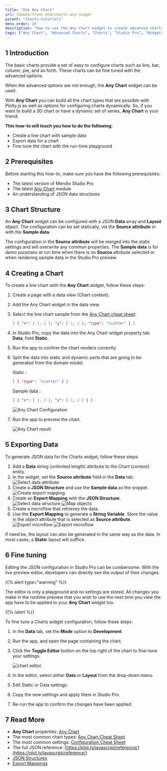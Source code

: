```yaml
---
title: "Use Any Chart"
url: /howto/front-end/charts-any-usage/
parent: "charts-tutorials"
menu_order: 20
description: "How to use the Any Chart widget to create advanced charts"
tags: ["Any Chart", "Advanced Charts", "Charts", "Studio Pro", "Widgets"]
---
```


## 1 Introduction

The basic charts provide a set of easy to configure charts such as line, bar, column, pie, and so forth. These charts can be fine tuned with the advanced options.

When the advanced options are not enough, the **Any Chart** widget can be used.

With **Any Chart** you can build all the chart types that are possible with Plotly.js as well as options for configuring charts dynamically. So, if you want to build a 3D chart or have a dynamic set of series, **Any Chart** is your friend.

**This how-to will teach you how to do the following:**

* Create a line chart with sample data
* Export data for a chart
* Fine tune the chart with the run-time playground

## 2 Prerequisites

Before starting this how-to, make sure you have the following prerequisites:

* The latest version of Mendix Studio Pro
* The latest [Any Chart](/appstore/modules/any-chart/) module
* An understanding of JSON data structures

## 3 Chart Structure

An **Any Chart** widget can be configured with a JSON **Data** array and **Layout** object. The configuration can be set statically, via the **Source attribute** or with the **Sample data**.

The configuration in the **Source attribute** will be merged into the static settings and will overwrite any common properties. The **Sample data** is for demo purposes at run time when there is no **Source** attribute selected or when rendering sample data in the Studio Pro preview.

## 4 Creating a Chart

To create a line chart with the **Any Chart** widget, follow these steps:

1. Create a page with a data view (Chart context).
2. Add the Any Chart widget in the data view.
3. Select the line chart sample from the [Any Chart cheat sheet](/refguide/charts-any-cheat-sheet/#line-chart):

    ```json
    [ { "x": [ 1, 2 ], "y": [ 1, 2 ], "type": "scatter" } ]
    ```

4. In Studio Pro, copy the data into the Any Chart widget property tab **Data**, field **Static**.
5. Run the app to confirm the chart renders correctly.
6. Split the data into static and dynamic parts that are going to be generated from the domain model.

    Static :  

    ```json
    [ { "type": "scatter" } ]
    ```

    Sample data :  

    ```json
    [ { "x": [ 1, 2 ], "y": [ 1, 2 ] } ]
    ```

    ![Any Chart Configuration](/attachments/howto/front-end//charts-tutorials/charts-any-usage/any-chart-configuration.png)

7. Run the app to preview the chart.

    ![Any Chart result](/attachments/howto/front-end//charts-tutorials/charts-any-usage/charts-any-sample.png)

## 5 Exporting Data

To generate JSON data for the Charts widget, follow these steps:

1. Add a **Data** string (unlimited length) attribute to the Chart (context) entity.
2. In the widget, set the **Source attribute** field in the **Data** tab.
    ![Select data attribute](/attachments/howto/front-end//charts-tutorials/charts-any-usage/any-chart-configuration-attribute.png)
3. Create a **JSON Structure** and use the **Sample data** as the snippet.
    ![Create export mapping](/attachments/howto/front-end//charts-tutorials/charts-any-usage/any-chart-json-structure-line-chart-data.png)
4. Create an **Export Mapping** with the **JSON Structure**.
    ![Select data structure](/attachments/howto/front-end//charts-tutorials/charts-any-usage/any-chart-line-chart-export-mapping-select.png)
    ![Map objects](/attachments/howto/front-end//charts-tutorials/charts-any-usage/any-chart-line-chart-export-mapping.png)
5. Create a microflow that retrieves the data.
6. Use the **Export Mapping** to generate a **String Variable**. Store the value in the object attribute that is selected as **Source attribute**.
    ![Export microflow](/attachments/howto/front-end//charts-tutorials/charts-any-usage/any-chart-export-microflow.png)
    ![Export microflow](/attachments/howto/front-end//charts-tutorials/charts-any-usage/any-chart-export-microflow-structure.png)

If need be, the layout can also be generated in the same way as the data. In most cases, a **Static** layout will suffice.

## 6 Fine tuning

Editing the JSON configuration in Studio Pro can be cumbersome. With the live preview editor, developers can directly see the output of their changes. 

{{% alert type="warning" %}}

The editor is only a playground and no settings are stored. All changes you make in the runtime preview that you wish to use the next time you view the app have to be applied to your **Any Chart** widget too.

{{% /alert %}}

To fine tune a Charts widget configuration, follow these steps:

1. In the **Data** tab, set the **Mode** option to **Development**.
2. Run the app, and open the page containing the chart.
3. Click the **Toggle Editor** button on the top right of the chart to fine-tune your settings.

    ![chart editor](/attachments/howto/front-end//charts-tutorials/charts-any-usage/charts-toggle-editor-open.png)

4. In the editor, select either **Data** or **Layout** from the drop-down menu.
5. Edit Static or Data settings.
6. Copy the new settings and apply them in Studio Pro.
7. Re-run the app to confirm the changes have been applied.

## 7 Read More

* **Any Chart** properties: [Any Chart](/refguide/charts-any-configuration/)
* The most common chart types:  [Any Chart Cheat Sheet](/refguide/charts-any-cheat-sheet/)
* The most common settings: [Configuration Cheat Sheet](/refguide/charts-advanced-cheat-sheet/)
* The full JSON reference: [https://plot.ly/javascript/reference/](https://plot.ly/javascript/reference/)
* [JSON Structures](/refguide/json-structures/)
* [Export Mappings](/refguide/export-mappings/)  
